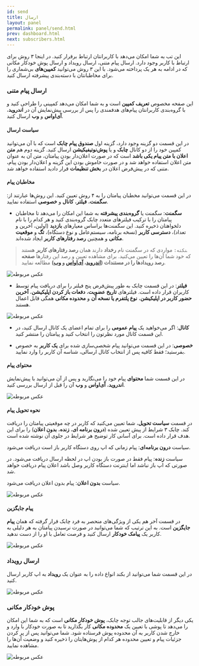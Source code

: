 ```yaml
---
id: send
title: ارسال
layout: panel
permalink: panel/send.html
prev: dashboard.html
next: subscribers.html
---
```


این تب به شما امکان می‌دهد با کاربرانتان ارتباط برقرار کنید. در اینجا ۳ روش برای ارتباط با کاربر وجود دارد. ارسال پیام متنی، ارسال رویداد و ارسال پوش‌ خودکار مکانی که در ادامه به هر یک پرداخته می‌شود. با این ۳ روش می‌توانید **کمپین‌های** بی‌شماری را برای مخاطبانتان با دسته‌بندی پیشرفته ارسال کنید. 

### ارسال پیام متنی

این صفحه مخصوص **تعریف کمپین** است و به شما امکان‌ می‌دهد کمپینی را طراحی کنید و با گروه‌بندی کاربرانتان پیام‌های هدفمندی را پس از بررسی پیش‌نمایش آن در **اندروید**، **آی‌او‌اس** و **وب** ارسال کنید. 

#### سیاست ارسال

در این قسمت دو گزینه وجود دارد،‌ گزینه اول **صندوق پیام چابک** است که با آن می‌توانید کمپین خود را از دو کانال **چابک** و یا **پوش‌نوتیفیکیشن** ارسال کنید. گزینه دوم هم **متن اعلان با متن پیام یکی باشد** است که در صورت اعلان‌دار بودن پیامتان، متن آن به عنوان متن اعلان استفاده خواهد شد و در صورت خاموش بودن این گزینه و اعلان‌دار بودن پیام، متنی که در پیش‌فرض اعلان در **بخش تنظیمات** قرار دادید استفاده خواهد شد. 

#### مخاطبان پیام

در این قسمت می‌توانید مخطبان پیامتان را به ۴ روش تعیین کنید. این روش‌ها عبارتند از: **سگمنت**، **فیلتر**، **کانال** و **خصوصی** استفاده نمایید.

- **سگمنت**: سگمنت یا **گروه‌بندی پیشرفته** به شما این امکان را می‌دهد تا مخاطبان پیامتان را با ترکیب فیلتر‌های متعدد چابک گروه‌بندی کنید و هر کدام را با نام دلخواهتان ذخیره کنید. این سگمنت‌ها براساس معیارهای **بازدید** (اولین، آخرین و تعداد)، **دسترسی کاربر** (نسخه برنامه، سیستم‌عامل و نوع دستگاه)، **تگ** و **موقعیت مکانی** و همچنین **رصد رفتار‌های کاربر** ایجاد شده‌اند.

> ‍‍‍`نکته:` مواردی که در سگمنت نام **رخداد** دارند همان **رصد رفتارهای کاربر** هستند که خود شما آن‌ها را تعیین می‌کنید. برای مشاهده تعیین و رصد این رفتارها **صفحه رصد رویدادها را در مستندات ([اندروید](https://doc.chabokpush.com/android/event-tracking.html)، [آی‌اواس](https://doc.chabokpush.com/ios/event-tracking.html) و [وب](https://doc.chabokpush.com/javascript/event-tracking.html))**  مطالعه نمایید.

![عکس مربوطه](http://uupload.ir/files/t08_segment.png)

- **فیلتر**: در این قسمت چابک به طور پیش‌فرض پنج فیلتر را برای دریافت پیام توسط کاربران قرار داده است. فیلتر‌های **تاریخ عضویت**، **دفعات باز کردن اپلیکیشن**، **آخرین حضور کاربر در اپلیکیشن**، **نوع پلتفرم یا نسخه آن** و **محدوده مکانی**  همگی قابل اعمال هستند.

![عکس مربوطه](http://uupload.ir/files/fksb_filter.png)

- **کانال**: اگر می‌خواهید یک **پیام عمومی** را برای تمام اعضای یک کانال ارسال کنید، در این قسمت کانال مورد نظرتون را انتخاب کنید و پیامتان را منتشر کنید.

- **خصوصی**: در این قسمت می‌توانید پیام شخصی‌سازی شده برای **یک کاربر** به خصوص بفرستید؛ فقط کافیه پس از انتخاب کانال ارسالی، شناسه آن کاربر را وارد نمایید.

#### محتوای پیام

در این قسمت شما **محتوای** پیام خود را می‌نگارید و پس از آن می‌توانید با پیش‌نمایش **اندروید**، **آی‌اواس** و **وب** آن را قبل از ارسال بررسی کنید.

![عکس مربوطه](http://uupload.ir/files/an6j_content.png)

#### نحوه تحویل پیام

در قسمت **سیاست تحویل**، شما تعیین می‌کنید که کاربر در چه موقعیتی پیامتان را دریافت کند. چابک ۳ شرایط از پیش تعیین شده (**درون برنامه ای**، **زنده**، **بدون اعلان**) را برای این هدف قرار داده است. برای آسانی کار توضیح هر شرایط در جلوی آن نوشته شده است.

سیاست **درون برنامه‌ای**:‌ پیام زمانی که اپ روی دستگاه کاربر باز است دریافت می‌شود.

سیاست **زنده**: پیام فقط در صورت باز بودن اپ در لحظه ارسال دریافت می‌شود. در صورتی که اپ باز نباشد اما اینترنت دستگاه کاربر وصل باشد اعلان پیام دریافت خواهد شد.

سیاست **بدون اعلان**: پیام بدون اعلان دریافت می‌شود. 

![عکس مربوطه](http://uupload.ir/files/1s3n_receiving-policy.png)

#### پیام جایگزین

در قسمت آخر هم یکی از ویژگی‌های منحصر به فرد چابک قرار گرفته که همان **پیام جایگزین** است. به این ترتیب که شما می‌توانید در صورت نرسیدن پیامتان به هر دلیلی به کاربر یک **پیامک خودکار** ارسال کنید و فرصت تعامل با او را از دست ندهید.

![عکس مربوطه](http://uupload.ir/files/8koh_sms.png)

### ارسال رویداد

در این قسمت شما می‌توانید از بکند انواع داده را به عنوان یک **رویداد** به اپ کاربر ارسال کنید.

![عکس مربوطه](http://uupload.ir/files/c1ka_event.png)


### پوش خودکار مکانی

یکی دیگر از قابلیت‌های جالب توجه چابک، **پوش خودکار مکانی** است که به شما این امکان را می‌دهد تا پوشی با تعیین یک **محدوده مکانی** کار بگذارید تا به صورت خودکار با وارد و خارج شدن کاربر به آن محدوده  پوش فرستاده شود. شما می‌توانید پس از پر کردن جزئیات پیام و تعیین محدوده هر کدام از پوش‌هایتان را ذخیره کنید و وضعیت آن‌ها را مشاهده نمایید.

![عکس مربوطه](http://uupload.ir/files/rjtn_geo.png)

